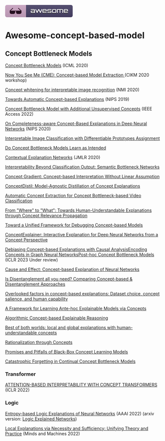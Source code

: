 [![Awesome](fig/awesome.svg)](https://github.com/Thea-Hsu/Awesome-concept-based-model)

# Awesome-concept-based-model



## Concept Bottleneck Models

[Concept Bottleneck Models](https://proceedings.mlr.press/v119/koh20a.html)  (ICML 2020)

[Now You See Me (CME): Concept-based Model Extraction ](http://mlg.eng.cam.ac.uk/adrian/AIMLAI20-CME.pdf) (CIKM 2020 workshop)

[Concept whitening for interpretable image recognition](https://www.nature.com/articles/s42256-020-00265-z)  (NMI 2020)

[Towards Automatic Concept-based Explanations](http://papers.neurips.cc/paper/9126-towards-automatic-concept-based-explanations.pdf) (NIPS 2019)

[Concept Bottleneck Model with Additional Unsupervised Concepts](https://ieeexplore.ieee.org/iel7/6287639/9668973/09758745.pdf) (IEEE Access 2022)

[On Completeness-aware Concept-Based Explanations in Deep Neural Networks](https://proceedings.neurips.cc/paper/2020/file/ecb287ff763c169694f682af52c1f309-Paper.pdf) (NIPS 2020)

[Interpretable Image Classification with Differentiable Prototypes Assignment](https://arxiv.org/abs/2112.02902)

[Do Concept Bottleneck Models Learn as Intended](https://arxiv.org/abs/2105.04289)

[Contextual Explanation Networks](https://openreview.net/forum?id=HJUOHGWRb) (JMLR 2020)

[Interpretability Beyond Classification Output: Semantic Bottleneck Networks](https://arxiv.org/abs/1907.10882)

[Concept Gradient: Concept-based Interpretation Without Linear Assumption](https://openreview.net/forum?id=_01dDd3f78)

[ConceptDistil: Model-Agnostic Distillation of Concept Explanations](https://arxiv.org/abs/2205.03601)

[Automatic Concept Extraction for Concept Bottleneck-based Video Classification](https://arxiv.org/abs/2206.10129)

[From "Where" to "What": Towards Human-Understandable Explanations through Concept Relevance Propagation](https://arxiv.org/abs/2206.03208)

[Toward a Unified Framework for Debugging Concept-based Models](https://arxiv.org/abs/2109.11160)

[ConceptExplainer: Interactive Explanation for Deep Neural Networks from a Concept Perspective](https://arxiv.org/pdf/2204.01888)

[Debiasing Concept-based Explanations with Causal Analysis](https://arxiv.org/abs/2007.11500)[Encoding Concepts in Graph Neural Networks](http://arxiv.org/abs/2207.13586)[Post-hoc Concept Bottleneck Models](https://arxiv.org/abs/2205.15480) (ICLR 2023 Under review)

[Cause and Effect: Concept-based Explanation of Neural Networks](https://ieeexplore.ieee.org/document/9658985)

[Is Disentanglement all you need? Comparing Concept-based & Disentanglement Approaches](https://arxiv.org/abs/2104.06917)

[Overlooked factors in concept-based explanations: Dataset choice, concept salience, and human capability](http://arxiv.org/abs/2207.09615)

[A Framework for Learning Ante-hoc Explainable Models via Concepts](https://arxiv.org/abs/2108.11761)

[Algorithmic Concept-based Explainable Reasoning](https://arxiv.org/abs/2107.07493)

[Best of both worlds: local and global explanations with human-understandable concepts](https://arxiv.org/abs/2106.08641)

[Rationalization through Concepts](https://aclanthology.org/2021.findings-acl.68.pdf)

[Promises and Pitfalls of Black-Box Concept Learning Models](https://arxiv.org/abs/2106.13314)

[Catastrophic Forgetting in Continual Concept Bottleneck Models](https://link.springer.com/chapter/10.1007/978-3-031-13324-4_46)

### Transformer

[ATTENTION-BASED INTERPRETABILITY WITH CONCEPT TRANSFORMERS](https://openreview.net/forum?id=kAa9eDS0RdO) (ICLR 2022)

### Logic

[Entropy-based Logic Explanations of Neural Networks](https://www.aaai.org/AAAI22Papers/AAAI-2935.BarbieroP.pdf) (AAAI 2022) (arxiv version: [Logic Explained Networks](https://arxiv.org/abs/2108.05149))

[Local Explanations via Necessity and Sufficiency: Unifying Theory and Practice](https://link.springer.com/article/10.1007/s11023-022-09598-7) (Minds and Machines 2022)



